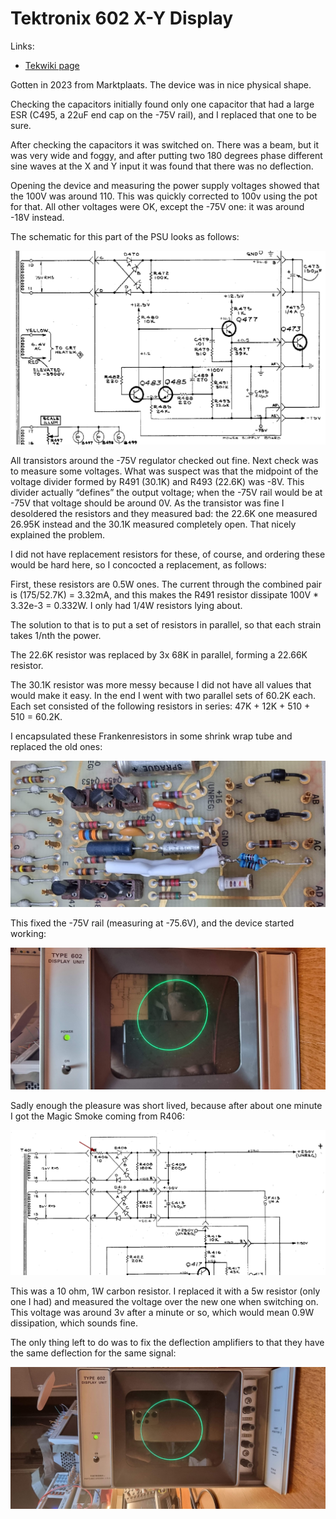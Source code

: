 # Tektronix 602 X-Y Display

Links:

- [Tekwiki page](https://w140.com/tekwiki/wiki/602)

Gotten in 2023 from Marktplaats. The device was in nice physical shape.

Checking the capacitors initially found only one capacitor that had a large ESR (C495, a 22uF end cap on the -75V rail), and I replaced that one to be sure.

After checking the capacitors it was switched on. There was a beam, but it was very wide and foggy, and after putting two 180 degrees phase different sine waves at the X and Y input it was found that there was no deflection.

Opening the device and measuring the power supply voltages showed that the 100V was around 110. This was quickly corrected to 100v using the pot for that. All other voltages were OK, except the -75V one: it was around -18V instead.

The schematic for this part of the PSU looks as follows:

![](image-20230304-114225.png)

All transistors around the -75V regulator checked out fine. Next check was to measure some voltages. What was suspect was that the midpoint of the voltage divider formed by R491 (30.1K) and R493 (22.6K) was -8V. This divider actually “defines” the output voltage; when the -75V rail would be at -75V that voltage should be around 0V. As the transistor was fine I desoldered the resistors and they measured bad: the 22.6K one measured 26.95K instead and the 30.1K measured completely open. That nicely explained the problem.

I did not have replacement resistors for these, of course, and ordering these would be hard here, so I concocted a replacement, as follows:

First, these resistors are 0.5W ones. The current through the combined pair is (175/52.7K) = 3.32mA, and this makes the R491 resistor dissipate 100V \* 3.32e-3 = 0.332W. I only had 1/4W resistors lying about.

The solution to that is to put a set of resistors in parallel, so that each strain takes 1/nth the power.

The 22.6K resistor was replaced by 3x 68K in parallel, forming a 22.66K resistor.

The 30.1K resistor was more messy because I did not have all values that would make it easy. In the end I went with two parallel sets of 60.2K each. Each set consisted of the following resistors in series: 47K + 12K + 510 + 510 = 60.2K.

I encapsulated these Frankenresistors in some shrink wrap tube and replaced the old ones:

![](image-20230304-120153.png)

This fixed the -75V rail (measuring at -75.6V), and the device started working:

![](image-20230304-120401.png)

Sadly enough the pleasure was short lived, because after about one minute I got the Magic Smoke coming from R406:

![](image-20230304-120512.png)

This was a 10 ohm, 1W carbon resistor. I replaced it with a 5w resistor (only one I had) and measured the voltage over the new one when switching on. This voltage was around 3v after a minute or so, which would mean 0.9W dissipation, which sounds fine.

The only thing left to do was to fix the deflection amplifiers to that they have the same deflection for the same signal:

![](image-20230306-201902.png)
